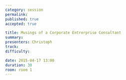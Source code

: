 ```yaml
---
category: session
permalink:
published: true
accepted: true

title: Musings of a Corporate Entrerprise Consultant
summary:
presenters: Christoph
track:
difficulty:

date: 2015-04-17 13:00
duration: 30
room: room 1
---
```


<!-- This is an empty session so it doesn't need visible content -->
